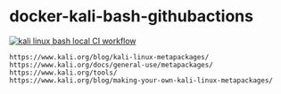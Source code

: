 # docker-kali-bash-githubactions

[![kali linux bash local CI workflow](https://github.com/githubfoam/docker-kali-bash-githubactions/actions/workflows/kali-bash-workflow.yml/badge.svg?branch=main)](https://github.com/githubfoam/docker-kali-bash-githubactions/actions/workflows/kali-bash-workflow.yml)
~~~
https://www.kali.org/blog/kali-linux-metapackages/
https://www.kali.org/docs/general-use/metapackages/
https://www.kali.org/tools/
https://www.kali.org/blog/making-your-own-kali-linux-metapackages/
~~~
